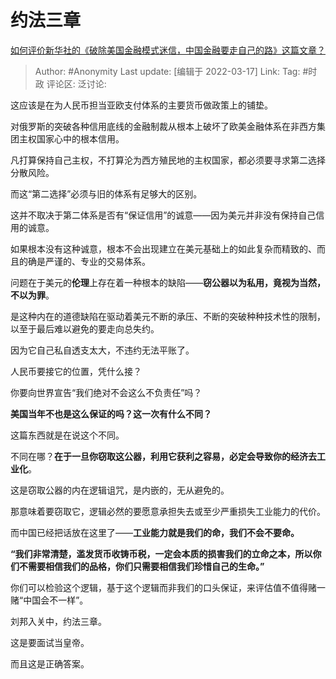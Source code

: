 # 约法三章

[如何评价新华社的《破除美国金融模式迷信，中国金融要走自己的路》这篇文章？](https://www.zhihu.com/question/522110212/answer/2392819835)

> Author: #Anonymity
> Last update: [编辑于 2022-03-17]
> Link:
> Tag: #时政
> 评论区:
> 泛讨论:

这应该是在为人民币担当亚欧支付体系的主要货币做政策上的铺垫。

对俄罗斯的突破各种信用底线的金融制裁从根本上破坏了欧美金融体系在非西方集团主权国家心中的根本信用。

凡打算保持自己主权，不打算沦为西方殖民地的主权国家，都必须要寻求第二选择分散风险。

而这“第二选择”必须与旧的体系有足够大的区别。

这并不取决于第二体系是否有“保证信用”的诚意——因为美元并非没有保持自己信用的诚意。

如果根本没有这种诚意，根本不会出现建立在美元基础上的如此复杂而精致的、而且的确是严谨的、专业的交易体系。

问题在于美元的**伦理**上存在着一种根本的缺陷——**窃公器以为私用，竟视为当然，不以为罪**。

是这种内在的道德缺陷在驱动着美元不断的承压、不断的突破种种技术性的限制，以至于最后难以避免的要走向总失约。

因为它自己私自透支太大，不违约无法平账了。

人民币要接它的位置，凭什么接？

你要向世界宣告“我们绝对不会这么不负责任”吗？

**美国当年不也是这么保证的吗？这一次有什么不同？**

这篇东西就是在说这个不同。

不同在哪？**在于一旦你窃取这公器，利用它获利之容易，必定会导致你的经济去工业化**。

这是窃取公器的内在逻辑诅咒，是内嵌的，无从避免的。

那意味着要窃取它，逻辑必然的要愿意承担失去或至少严重损失工业能力的代价。

而中国已经把话放在这里了——**工业能力就是我们的命，我们不会不要命。**

**“我们非常清楚，滥发货币收铸币税，一定会本质的损害我们的立命之本，所以你们不需要相信我们的品格，你们只需要相信我们珍惜自己的生命。”**

你们可以检验这个逻辑，基于这个逻辑而非我们的口头保证，来评估值不值得赌一赌“中国会不一样”。

刘邦入关中，约法三章。

这是要面试当皇帝。

而且这是正确答案。
